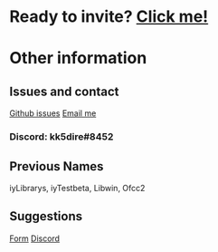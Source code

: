 # Ready to invite? [Click me!](https://discord.com/api/oauth2/authorize?client_id=843782098396381194&permissions=0&redirect_uri=https%3A%2F%2Fkk5dire.github.io%2FLibrays1%2F&scope=bot)


# Other information 
## Issues and contact
[Github issues](https://github.com/kk5dire/Librays1)
[Email me](mailto:contact@anotherkk5dire.web.app&cc=kk5dire@gmail.com)
### Discord: kk5dire#8452
## Previous Names
iyLibrarys, iyTestbeta, Libwin, Ofcc2
## Suggestions 
[Form](https://kk5.page.link/contact)
[Discord](https://kk5.page.link/la4)
